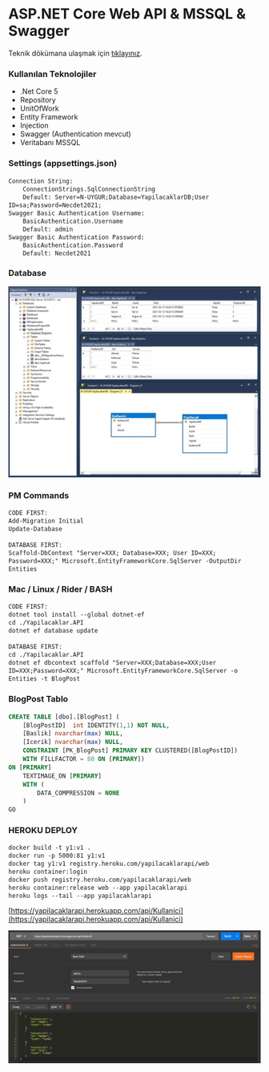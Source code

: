 # ASP.NET Core Web API & MSSQL & Swagger

Teknik dökümana ulaşmak için <a href="Docs/Index.md">tıklayınız</a>.

### Kullanılan Teknolojiler
- .Net Core 5
- Repository
- UnitOfWork
- Entity Framework
- Injection
- Swagger (Authentication mevcut)
- Veritabanı MSSQL

### Settings (appsettings.json)
```
Connection String:
    ConnectionStrings.SqlConnectionString
    Default: Server=N-UYGUR;Database=YapilacaklarDB;User ID=sa;Password=Necdet2021;
Swagger Basic Authentication Username:
    BasicAuthentication.Username
    Default: admin
Swagger Basic Authentication Password:
    BasicAuthentication.Password
    Default: Necdet2021
```

### Database
![YapilacaklarDB](Docs/YapilacaklarDB.jpg "YapilacaklarDB")

### PM Commands
```
CODE FIRST:
Add-Migration Initial
Update-Database

DATABASE FIRST:
Scaffold-DbContext "Server=XXX; Database=XXX; User ID=XXX; Password=XXX;" Microsoft.EntityFrameworkCore.SqlServer -OutputDir Entities
```

### Mac / Linux / Rider / BASH
```
CODE FIRST:
dotnet tool install --global dotnet-ef
cd ./Yapilacaklar.API
dotnet ef database update

DATABASE FIRST:
cd ./Yapilacaklar.API
dotnet ef dbcontext scaffold "Server=XXX;Database=XXX;User ID=XXX;Password=XXX;" Microsoft.EntityFrameworkCore.SqlServer -o Entities -t BlogPost
```

### BlogPost Tablo
```sql
CREATE TABLE [dbo].[BlogPost] ( 
    [BlogPostID]  int IDENTITY(1,1) NOT NULL,
    [Baslik] nvarchar(max) NULL,
    [Icerik] nvarchar(max) NULL,
    CONSTRAINT [PK_BlogPost] PRIMARY KEY CLUSTERED([BlogPostID])
    WITH FILLFACTOR = 80 ON [PRIMARY])
ON [PRIMARY]
    TEXTIMAGE_ON [PRIMARY]
    WITH (
        DATA_COMPRESSION = NONE
    )
GO
```

### HEROKU DEPLOY
```
docker build -t y1:v1 .
docker run -p 5000:81 y1:v1
docker tag y1:v1 registry.heroku.com/yapilacaklarapi/web
heroku container:login
docker push registry.heroku.com/yapilacaklarapi/web
heroku container:release web --app yapilacaklarapi
heroku logs --tail --app yapilacaklarapi
```

[https://yapilacaklarapi.herokuapp.com/api/Kullanici](https://yapilacaklarapi.herokuapp.com/api/Kullanici)

![Heroku](README_herokutest.jpg)